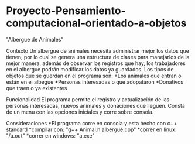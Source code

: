 # Proyecto-Pensamiento-computacional-orientado-a-objetos

"Albergue de Animales"

Contexto
Un albergue de animales necesita administrar mejor los datos que tienen, por lo cual se genera una estructura de clases para manejarlos de la mejor manera, además de observar los registros que hay, los trabajadores en el albergue podrán modificar los datos ya guardados. Los tipos de objetos que se guerdan en el programa son: 
*Los animales que entran o están en el albegue
*Personas interesadas o que adopataron
*Donativos que traen o ya existentes

Funcionalidad
El programa permite el registro y actualización de las personas interesadas, nuevos animales y donaciones que lleguen.
Consta de un menu con las opciones iniciales y corre sobre consola.

Consideraciones
*El programa corre en consola y esta hecho con c++ standard
*compilar con: "g++ Animal.h albergue.cpp"
*correr en linux: "/a.out"
*correr en windows: "a.exe"
